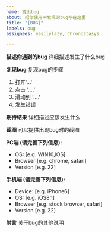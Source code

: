 ```yaml
---
name: 提出bug
about: 把你使用中发现的bug写在这里
title: "[BUG]"
labels: bug
assignees: easilylazy, Chronostasys

---
```


**描述你遇到的bug**
详细描述发生了什么bug

**复现bug**
复现bug的步骤
1. 打开'...'
2. 点击 '....'
3. 滑动到 '....'
4. 发生错误

**期待结果**
详细描述应该发生什么

**截图**
可以提供出现bug时的截图

**PC端 (请完善下列信息):**
- OS: [e.g. WIN10,iOS]
- Browser [e.g. chrome, safari]
- Version [e.g. 22]

**手机端 (请完善下列信息):**
- Device: [e.g. iPhone6]
- OS: [e.g. iOS8.1]
- Browser [e.g. stock browser, safari]
- Version [e.g. 22]

**附言**
关于bug的其他说明